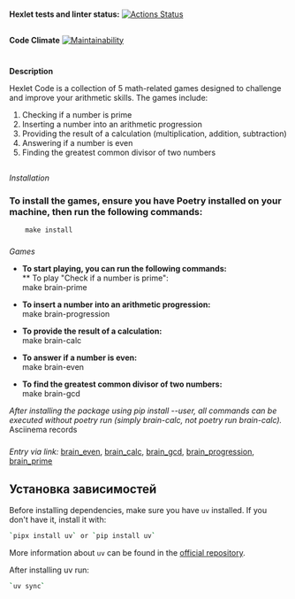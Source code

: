 # 
**Hexlet tests and linter status:**
[![Actions Status](https://github.com/lawyer-arch/python-project-49/actions/workflows/hexlet-check.yml/badge.svg)](https://github.com/lawyer-arch/python-project-49/actions)

##
**Code Climate**
[![Maintainability](https://api.codeclimate.com/v1/badges/8c4e05702f45473b807e/maintainability)](https://codeclimate.com/github/lawyer-arch/python-project-49/maintainability)


#
**Description**  

Hexlet Code is a collection of 5 math-related games designed to challenge and improve your arithmetic skills. The games include:

1. Checking if a number is prime
2. Inserting a number into an arithmetic progression
3. Providing the result of a calculation (multiplication, addition, subtraction)
4. Answering if a number is even
5. Finding the greatest common divisor of two numbers  

##
*Installation*  

### To install the games, ensure you have Poetry installed on your machine, then run the following commands:  
        make install

###
*Games*  
* __To start playing, you can run the following commands:__  
    ** To play "Check if a number is prime":  
        make brain-prime

* __To insert a number into an arithmetic progression:__  
        make brain-progression

* __To provide the result of a calculation:__  
        make brain-calc

* __To answer if a number is even:__  
        make brain-even

* __To find the greatest common divisor of two numbers:__  
        make brain-gcd

_After installing the package using pip install --user, all commands can be executed without poetry run (simply brain-calc, not poetry run brain-calc)._  
    Asciinema records

### 
*Entry via link:* [brain_even](https://asciinema.org/a/ujyQb9lh1AnuJx3OkTP1os05e), [brain_calc](https://asciinema.org/a/2tnprLRVIA0UWjDucFlVbdPYa), [brain_gcd]( https://asciinema.org/a/cT0ANeM7AlN2k7WYvntRqglwc), [brain_progression](https://asciinema.org/a/DUEsVYJU3vqpVswBXXbz3JTbs), [brain_prime](https://asciinema.org/a/eCTMlc7aPAu8idQOqR2t3kFUO)


## Установка зависимостей

Before installing dependencies, make sure you have `uv` installed. If you don't have it, install it with:

```sh
`pipx install uv` or `pip install uv`
```

More information about `uv` can be found in the [official repository](https://github.com/astral-sh/uv).

After installing uv run:

```sh
`uv sync`
```
